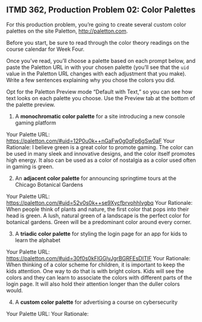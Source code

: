 ## ITMD 362, Production Problem 02: Color Palettes

For this production problem, you’re going to create several custom color palettes on the site
Paletton, http://paletton.com.

Before you start, be sure to read through the color theory readings on the course calendar for Week
Four.

Once you’ve read, you’ll choose a palette based on each prompt below, and paste the Paletton URL in
with your chosen palette (you’ll see that the `uid` value in the Paletton URL changes with each
adjustment that you make). Write a few sentences explaining why you chose the colors you did.

Opt for the Paletton Preview mode “Default with Text,” so you can see how text looks on each palette
you choose. Use the Preview tab at the bottom of the palette preview.

1. A **monochromatic color palette** for a site introducing a new console gaming platform

Your Palette URL: https://paletton.com/#uid=12P0u0k++nGaFw0g0qFp6gSw0aF
Your Rationale: I believe green is a great color to promote gaming. The color can be used in many sleek and innovative designs, and the color itself promotes high energy. It also can be used as a color of nostalgia as a color used often in gaming is green.

2. An **adjacent color palette** for announcing springtime tours at the Chicago Botanical Gardens

Your Palette URL: https://paletton.com/#uid=52v0s0k++se9XycfbrvohhIvgbq
Your Rationale: When people think of plants and nature, the first color that pops into their head is green. A lush, natural green of a landscape is the perfect color for botanical gardens. Green will be a predominant color around every corner.

3. A **triadic color palette** for styling the login page for an app for kids to learn the alphabet

Your Palette URL: https://paletton.com/#uid=30f0s0kFlGGlyJgrBGRFEsDITlF
Your Rationale: When thinking of a color scheme for children, it is important to keep the kids attention. One way to do that is with bright colors. Kids will see the colors and they can learn to associate the colors with different parts of the login page. It will also hold their attention longer than the duller colors would.

4. A **custom color palette** for advertising a course on cybersecurity

Your Palette URL:
Your Rationale:
